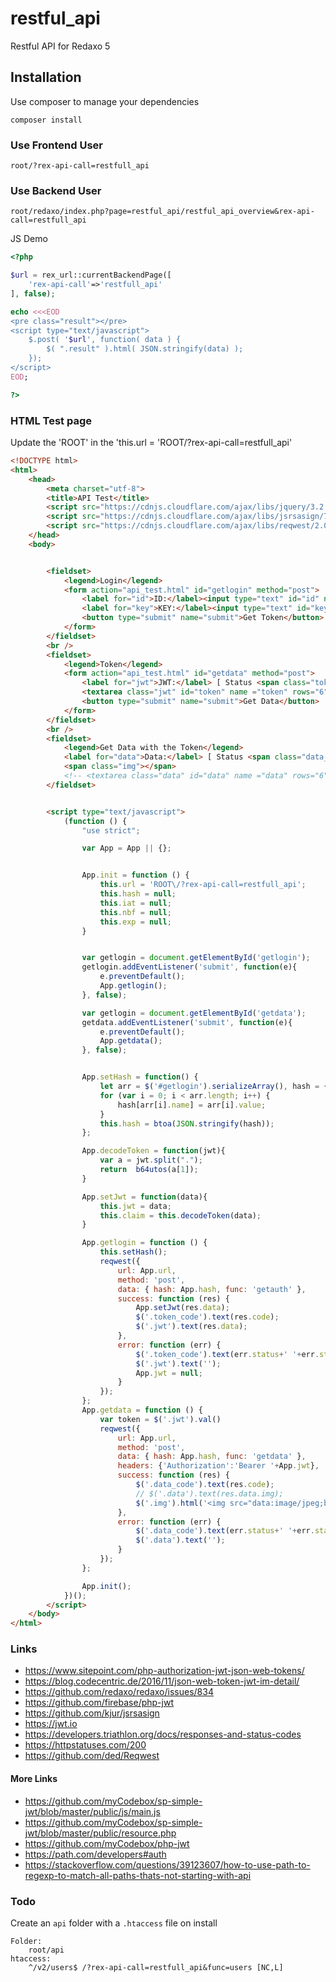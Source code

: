 # restful_api
Restful API for Redaxo 5


## Installation

Use composer to manage your dependencies

```
composer install
```

### Use Frontend User
```
root/?rex-api-call=restfull_api
```
### Use Backend User
```
root/redaxo/index.php?page=restful_api/restful_api_overview&rex-api-call=restfull_api
```
JS Demo
```php
<?php

$url = rex_url::currentBackendPage([
	'rex-api-call'=>'restfull_api'
], false);

echo <<<EOD
<pre class="result"></pre>
<script type="text/javascript">
	$.post( '$url', function( data ) {
		$( ".result" ).html( JSON.stringify(data) );
	});
</script>
EOD;

?>
```

### HTML Test page
Update the 'ROOT' in the 'this.url = 'ROOT\/?rex-api-call=restfull_api'
```html
<!DOCTYPE html>
<html>
	<head>
		<meta charset="utf-8">
		<title>API Test</title>
		<script src="https://cdnjs.cloudflare.com/ajax/libs/jquery/3.2.1/jquery.min.js"></script>
		<script src="https://cdnjs.cloudflare.com/ajax/libs/jsrsasign/7.2.1/jsrsasign-all-min.js"></script>
		<script src="https://cdnjs.cloudflare.com/ajax/libs/reqwest/2.0.5/reqwest.min.js"></script>
	</head>
	<body>


		<fieldset>
			<legend>Login</legend>
			<form action="api_test.html" id="getlogin" method="post">
				<label for="id">ID:</label><input type="text" id="id" name="id" value="4">
				<label for="key">KEY:</label><input type="text" id="key" name="key" value="77a01054c185818606aa077cb7ac1b58">
				<button type="submit" name="submit">Get Token</button>
			</form>
		</fieldset>
		<br />
		<fieldset>
			<legend>Token</legend>
			<form action="api_test.html" id="getdata" method="post">
				<label for="jwt">JWT:</label> [ Status <span class="token_code">0</span> ]<br />
				<textarea class="jwt" id="token" name ="token" rows="6" cols="52"></textarea>
				<button type="submit" name="submit">Get Data</button>
			</form>
		</fieldset>
		<br />
		<fieldset>
			<legend>Get Data with the Token</legend>
			<label for="data">Data:</label> [ Status <span class="data_code">0</span> ]<br />
			<span class="img"></span>
			<!-- <textarea class="data" id="data" name ="data" rows="6" cols="52"></textarea> -->
		</fieldset>


		<script type="text/javascript">
			(function () {
				"use strict";

				var App = App || {};


				App.init = function () {
					this.url = 'ROOT\/?rex-api-call=restfull_api';
					this.hash = null;
					this.iat = null;
					this.nbf = null;
					this.exp = null;
				}


				var getlogin = document.getElementById('getlogin');
				getlogin.addEventListener('submit', function(e){
					e.preventDefault();
					App.getlogin();
				}, false);

				var getlogin = document.getElementById('getdata');
				getdata.addEventListener('submit', function(e){
					e.preventDefault();
					App.getdata();
				}, false);


				App.setHash = function() {
					let arr = $('#getlogin').serializeArray(), hash = {};
					for (var i = 0; i < arr.length; i++) {
						hash[arr[i].name] = arr[i].value;
					}
					this.hash = btoa(JSON.stringify(hash));
				};

				App.decodeToken = function(jwt){
					var a = jwt.split(".");
					return  b64utos(a[1]);
				}

				App.setJwt = function(data){
					this.jwt = data;
					this.claim = this.decodeToken(data);
				}

				App.getlogin = function () {
					this.setHash();
					reqwest({
						url: App.url,
						method: 'post',
						data: { hash: App.hash, func: 'getauth' },
						success: function (res) {
							App.setJwt(res.data);
							$('.token_code').text(res.code);
							$('.jwt').text(res.data);
						},
						error: function (err) {
							$('.token_code').text(err.status+' '+err.statusText);
							$('.jwt').text('');
							App.jwt = null;
						}
					});
				};
				App.getdata = function () {
					var token = $('.jwt').val()
					reqwest({
						url: App.url,
						method: 'post',
						data: { hash: App.hash, func: 'getdata' },
						headers: {'Authorization':'Bearer '+App.jwt},
						success: function (res) {
							$('.data_code').text(res.code);
							// $('.data').text(res.data.img);
							$('.img').html('<img src="data:image/jpeg;base64,' + res.data.img + '" />');
						},
						error: function (err) {
							$('.data_code').text(err.status+' '+err.statusText);
							$('.data').text('');
						}
					});
				};

				App.init();
			})();
		</script>
	</body>
</html>
```


### Links
* https://www.sitepoint.com/php-authorization-jwt-json-web-tokens/
* https://blog.codecentric.de/2016/11/json-web-token-jwt-im-detail/
* https://github.com/redaxo/redaxo/issues/834
* https://github.com/firebase/php-jwt
* https://github.com/kjur/jsrsasign
* https://jwt.io
* https://developers.triathlon.org/docs/responses-and-status-codes
* https://httpstatuses.com/200
* https://github.com/ded/Reqwest

#### More Links
* https://github.com/myCodebox/sp-simple-jwt/blob/master/public/js/main.js
* https://github.com/myCodebox/sp-simple-jwt/blob/master/public/resource.php
* https://github.com/myCodebox/php-jwt
* https://path.com/developers#auth
* https://stackoverflow.com/questions/39123607/how-to-use-path-to-regexp-to-match-all-paths-thats-not-starting-with-api


### Todo
Create an `api` folder with a `.htaccess` file on install
```
Folder:
	root/api
htaccess:
	^/v2/users$ /?rex-api-call=restfull_api&func=users [NC,L]
```
